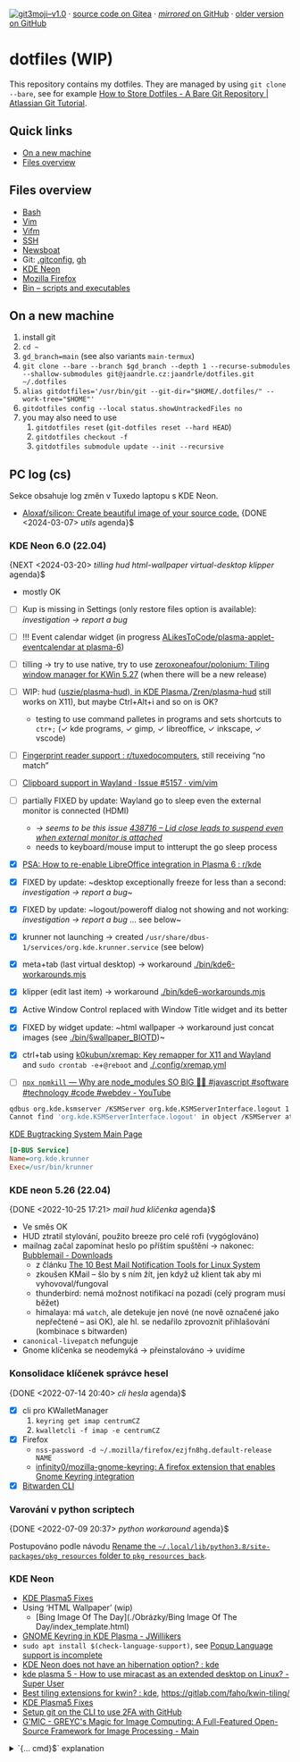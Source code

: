 [![git3moji–v1.0](https://img.shields.io/badge/git3moji–v1.0-%E2%9A%A1%EF%B8%8F%F0%9F%90%9B%F0%9F%93%BA%F0%9F%91%AE%F0%9F%94%A4-fffad8.svg?style=flat-square)](https://robinpokorny.github.io/git3moji/)
 · [source code on Gitea](https://gitea.jaandrle.cz/jaandrle/dotfiles)
 · [*mirrored* on GitHub](https://github.com/jaandrle/dotfiles)
 · [older version on GitHub](https://github.com/jaandrle/dotfiles-old)

# dotfiles **(WIP)**
This repository contains my dotfiles. They are managed by using `git clone --bare`,
see for example [How to Store Dotfiles - A Bare Git Repository \| Atlassian Git Tutorial](https://www.atlassian.com/git/tutorials/dotfiles).

## Quick links
- [On a new machine](#on-a-new-machine)
- [Files overview](#files-overview)

## Files overview
- [Bash](./.bash/README.md)
- [Vim](./.vim/README.md)
- [Vifm](./.config/vifm/README.md)
- [SSH](./.ssh/README.md)
- [Newsboat](./.newsboat/README.md)
- Git: [.gitconfig](./.gitconfig), [gh](./.config/gh/config.yml)
- [KDE Neon](#kde-neon)
- [Mozilla Firefox](./.mozilla/firefox/README.md)
- [Bin – scripts and executables](./bin/README.md)

## On a new machine
1. install git
1. `cd ~`
1. `gd_branch=main` (see also variants `main-termux`)
1. `git clone --bare --branch $gd_branch --depth 1 --recurse-submodules --shallow-submodules git@jaandrle.cz:jaandrle/dotfiles.git ~/.dotfiles`
1. `alias gitdotfiles='/usr/bin/git --git-dir="$HOME/.dotfiles/" --work-tree="$HOME"'`
1. `gitdotfiles config --local status.showUntrackedFiles no`
1. you may also need to use
	1. `gitdotfiles reset` (`git-dotfiles reset --hard HEAD`)
	1. `gitdotfiles checkout -f`
	1. `gitdotfiles submodule update --init --recursive`

## PC log (cs)
Sekce obsahuje log změn v Tuxedo laptopu s KDE Neon.

- [Aloxaf/silicon: Create beautiful image of your source code.](https://github.com/Aloxaf/silicon) {DONE <2024-03-07> *utils* agenda}$

### KDE Neon 6.0 (22.04)
{NEXT <2024-03-20> *tilling* *hud* *html-wallpaper* *virtual-desktop* *klipper* agenda}$

- mostly OK
- [ ] Kup is missing in Settings (only restore files option is available): *investigation → report a bug*
- [ ] !!! Event calendar widget (in progress [ALikesToCode/plasma-applet-eventcalendar at plasma-6](https://github.com/ALikesToCode/plasma-applet-eventcalendar/tree/plasma-6))
- [ ] tilling → try to use native, try to use [zeroxoneafour/polonium: Tiling window manager for KWin 5.27](https://github.com/zeroxoneafour/polonium) (when there will be a new release)
- [ ] WIP: hud ([uszie/plasma-hud), in KDE Plasma.](https://github.com/uszie/plasma-hud)/[Zren/plasma-hud](https://github.com/Zren/plasma-hud) still works on X11), but maybe Ctrl+Alt+i and so on is OK?
	- testing to use command palletes in programs and sets shortcuts to `ctr+;` (✓ kde programs, ✓ gimp, ✓ libreoffice, ✓ inkscape, ✓ vscode)
- [ ] [Fingerprint reader support : r/tuxedocomputers](https://www.reddit.com/r/tuxedocomputers/comments/176fscp/fingerprint_reader_support/), still receiving “no match”
- [ ] [Clipboard support in Wayland · Issue #5157 · vim/vim](https://github.com/vim/vim/issues/5157#issuecomment-776008833)
- [ ] partially FIXED by update: Wayland go to sleep even the external monitor is connected (HDMI)
	- *→ seems to be this issue [438716 – Lid close leads to suspend even when external monitor is attached](https://bugs.kde.org/show_bug.cgi?id=438716)*
	- needs to keyboard/mouse imput to intterupt the go sleep process
- [x] [PSA: How to re-enable LibreOffice integration in Plasma 6 : r/kde](https://www.reddit.com/r/kde/comments/1b9k755/psa_how_to_reenable_libreoffice_integration_in/)
- [x] FIXED by update: ~desktop exceptionally freeze for less than a second: *investigation → report a bug*~
- [x] FIXED by update: ~logout/poweroff dialog not showing and not working: *investigation → report a bug* … see below~
- [x] krunner not launching → created `/usr/share/dbus-1/services/org.kde.krunner.service` (see below)
- [x] meta+tab (last virtual desktop) → workaround [./bin/kde6-workarounds.mjs](./bin/kde6-workarounds.mjs)
- [x] klipper (edit last item) → workaround [./bin/kde6-workarounds.mjs](./bin/kde6-workarounds.mjs)
- [x] Active Window Control replaced with Window Title widget and its better
- [x] FIXED by widget update: ~html wallpaper → workaround just concat images (see [./bin/§wallpaper\_BIOTD](./bin/§wallpaper_BIOTD))~
- [x] ctrl+tab using [k0kubun/xremap: Key remapper for X11 and Wayland](https://github.com/k0kubun/xremap) and `sudo crontab -e`+`@reboot` and [./.config/xremap.yml](./.config/xremap.yml)

- [ ] [`npx npmkill` — Why are node_modules SO BIG 🤦‍♂️ #javascript #software #technology #code #webdev - YouTube](https://www.youtube.com/shorts/VgPNtow7fNM?app=desktop&si=Kl7CH3vCoyH7tqFU)

```bash
qdbus org.kde.ksmserver /KSMServer org.kde.KSMServerInterface.logout 1
Cannot find 'org.kde.KSMServerInterface.logout' in object /KSMServer at org.kde.ksmserver
```
[KDE Bugtracking System Main Page](https://bugs.kde.org/)
```ini
[D-BUS Service]
Name=org.kde.krunner
Exec=/usr/bin/krunner
```

### KDE neon 5.26 (22.04)
{DONE <2022-10-25 17:21> *mail* *hud* *klíčenka* agenda}$

- Ve směs OK
- HUD ztratil stylování, použito breeze pro celé rofi (vygóglováno)
- mailnag začal zapomínat heslo po příštím spuštění → nakonec: [Bubblemail - Downloads](http://bubblemail.free.fr/downloads)
	- z článku [The 10 Best Mail Notification Tools for Linux System](https://www.ubuntupit.com/best-mail-notification-tools-for-linux/)
	- zkoušen KMail – šlo by s ním žít, jen když už klient tak aby mi vyhovoval/fungoval
	- thunderbird: nemá možnost notifikací na pozadí (celý program musí běžet)
	- himalaya: má `watch`, ale detekuje jen nové (ne nově označené jako nepřečtené – asi OK), ale hl. se nedařilo zprovoznit přihlašování (kombinace s bitwarden)
- `canonical-livepatch` nefunguje
- Gnome klíčenka se neodemyká → přeinstalováno → uvidíme

### Konsolidace klíčenek správce hesel
{DONE <2022-07-14 20:40> *cli* *hesla* agenda}$

- [x] cli pro KWalletManager
	1. `keyring get imap centrumCZ`
	1. `kwalletcli -f imap -e centrumCZ`
- [x] Firefox
	- `nss-password -d ~/.mozilla/firefox/ezjfn8hg.default-release NAME`
	- [infinity0/mozilla-gnome-keyring: A firefox extension that enables Gnome Keyring integration](https://github.com/infinity0/mozilla-gnome-keyring)
- [x] [Bitwarden CLI](https://bitwarden.com/help/cli/)

### Varování v python scriptech
{DONE <2022-07-09 20:37> *python* *workaround* agenda}$

Postupováno podle návodu [Rename the `~/.local/lib/python3.8/site-packages/pkg_resources` folder to `pkg_resources_back`](https://askubuntu.com/a/1398073).

### KDE Neon
- [KDE Plasma5 Fixes](https://zren.github.io/kde/)
- Using ‘HTML Wallpaper’ (wip)
	- [Bing Image Of The Day](./Obrázky/Bing Image Of The Day/index_template.html)
- [GNOME Keyring in KDE Plasma - JWillikers](https://www.jwillikers.com/gnome-keyring-in-kde-plasma)
- `sudo apt install $(check-language-support)`, see [Popup Language support is incomplete](http://unix.stackexchange.com/questions/421066/ddg#421079)
- [KDE Neon does not have an hibernation option? : kde](https://www.reddit.com/r/kde/comments/6n5m49/kde_neon_does_not_have_an_hibernation_option/dk7hd8v/)
- [kde plasma 5 - How to use miracast as an extended desktop on Linux? - Super User](https://superuser.com/questions/1160078/how-to-use-miracast-as-an-extended-desktop-on-linux)
- [Best tiling extensions for kwin? : kde](https://www.reddit.com/r/kde/comments/qgsv2u/best_tiling_extensions_for_kwin/?sort=new), https://gitlab.com/faho/kwin-tiling/
- [KDE Plasma5 Fixes](https://zren.github.io/kde/)
- [Setup git on the CLI to use 2FA with GitHub](https://gist.github.com/ateucher/4634038875263d10fb4817e5ad3d332f)
- [G'MIC - GREYC's Magic for Image Computing: A Full-Featured Open-Source Framework for Image Processing - Main](https://gmic.eu/)

<details>
<summary>`{… cmd}$` explanation</summary>

This is [mdexpr](https://github.com/jaandrle/mdexpr) syntax. This document uses:
- {use [agenda](https://github.com/jaandrle/mdexpr-agenda) with states=TODO,NEXT|DONE mdexpr}$

</details>
